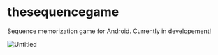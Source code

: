 # thesequencegame
 Sequence memorization game for Android. Currently in developement!

![Untitled](https://github.com/aSliwska/thesequencegame/assets/136252656/573a4988-1077-4046-ac0d-f6ca24232e25)
